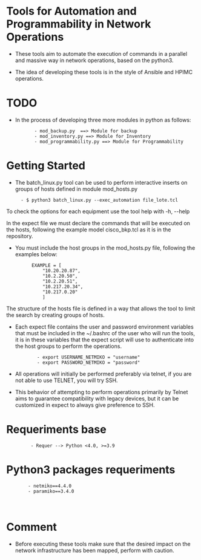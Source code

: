 # Tools for Automation and Programmability in Network Operations


* These tools aim to automate the execution of commands in a parallel and massive way in network operations, based on the python3.

* The idea of developing these tools is in the style of Ansible and HPIMC operations.



# TODO

* In the process of developing three more modules in python as follows:

			 
			 - mod_backup.py  ==> Module for backup
			 - mod_inventory.py ==> Module for Inventory
			 - mod_programmability.py ==> Module for Programmability
		


# Getting Started


* The batch_linux.py tool can be used to perform interactive inserts on groups of hosts defined in module mod_hosts.py


		- $ python3 batch_linux.py --exec_automation file_lote.tcl


To check the options for each equipment use the tool help with -h, --help

In the expect file we must declare the commands that will be executed on the hosts, following the example model cisco_bkp.tcl as it is in the repository.


* You must include the host groups in the mod_hosts.py file, following the examples below:

			EXAMPLE = [
				"10.20.20.87",
				"10.2.20.50",
				"10.2.20.51",
				"10.217.20.34",
				"10.217.0.20"
				]

The structure of the hosts file is defined in a way that allows the tool to limit the search by creating groups of hosts.


* Each expect file contains the user and password environment variables that must be included in the ~/.bashrc of the user who will run the tools, it is in these variables that the expect script will use to authenticate into the host groups to perform the operations.


		
			  - export USERNAME_NETMIKO = "username"
			  - export PASSWORD_NETMIKO = "password"



* All operations will initially be performed preferably via telnet, if you are not able to use TELNET, you will try SSH.


* This behavior of attempting to perform operations primarily by Telnet aims to guarantee compatibility with legacy devices, but it can be customized in expect to always give preference to SSH.




		
			 
# Requeriments base

			 - Requer --> Python <4.0, >=3.9
			 
			 

# Python3 packages requeriments

			- netmiko==4.4.0
			- paramiko==3.4.0


 
# Comment

* Before executing these tools make sure that the desired impact on the network infrastructure has been mapped, perform with caution.
